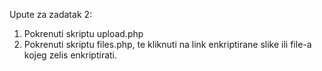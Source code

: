 Upute za zadatak 2:
1. Pokrenuti skriptu upload.php
2. Pokrenuti skriptu files.php, te kliknuti na link enkriptirane slike ili file-a kojeg zelis enkriptirati.
